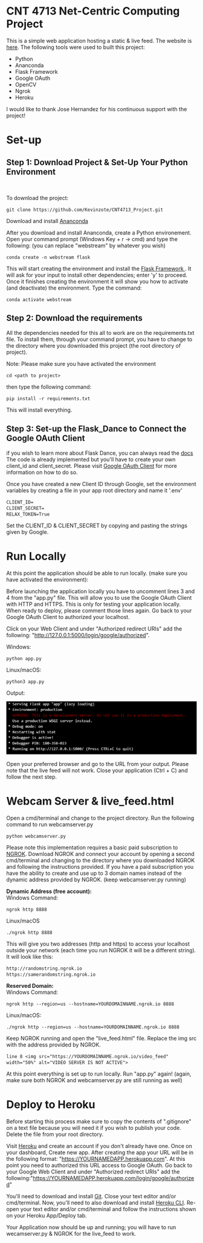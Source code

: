 #	CNT 4713 Net-Centric Computing Project

This is a simple web application hosting a static & live feed. The website is <a href="https://newappv.herokuapp.com">here</a>. The following tools were used to built this project:
<ul>
	<li>Python</li>
	<li>Ananconda</li>
	<li>Flask Framework</li>
	<li>Google OAuth</li>
	<li>OpenCV</li>
	<li>Ngrok</li>
	<li>Heroku</li>
</ul>

I would like to thank Jose Hernandez for his continuous support with the project!

#	Set-up

<h2>Step 1: Download Project & Set-Up Your Python Environment</h2>
<br>

To download the project:

```
git clone https://github.com/Kevinzote/CNT4713_Project.git
```

Download and install <a href="https://www.anaconda.com/">Ananconda</a>

After you download and install Ananconda, create a Python environement. Open your command prompt (Windows Key + r -> cmd)
and type the following: (you can replace "webstream" by whatever you wish)

```
conda create -n webstream flask
```

This will start creating the environment and install the <a href="https://flask-doc.readthedocs.io/en/latest/"> Flask Framework </a>.
It will ask for your input to install other dependencies; enter 'y' to proceed. Once it finishes creating the environment it will show
you how to activate (and deactivate) the environment. Type the command:

```
conda activate webstream
```

<h2>Step 2: Download the requirements</h2>

All the dependencies needed for this all to work are on the requirements.txt file. To install them, through your command prompt, you have to change to the directory
where you downloaded this project (the root directory of project).

Note: Please make sure you have activated the environment

```
cd <path to project>
```

then type the following command:

```
pip install -r requirements.txt
```

This will install everything.


<h2>Step 3: Set-up the Flask_Dance to Connect the Google OAuth Client</h2>

if you wish to learn more about Flask Dance, you can always read the <a href="https://flask-dance.readthedocs.io/en/latest/">docs</a>
<br>
The code is already implemented but you'll have to create your own client_id and client_secret. Please visit <a href="https://github.com/singingwolfboy/flask-dance-google">Google OAuth Client</a>
for more information on how to do so.

Once you have created a new Client ID through Google, set the environment variables by creating a file in your app root directory and name it '.env'

```
CLIENT_ID=
CLIENT_SECRET=
RELAX_TOKEN=True
```
Set the CLIENT_ID & CLIENT_SECRET by copying and pasting the strings given by Google.

# Run Locally

At this point the application should be able to run locally. (make sure you have activated the environment):

Before launching the application locally you have to uncomment lines 3 and 4 from the "app.py" file. This will allow you to use the Google OAuth Client with HTTP and HTTPS.
This is only for testing your application locally. When ready to deploy, please comment those lines again. Go back to your Google OAuth Client to authorized your localhost.

Click on your Web Client and under "Authorized redirect URIs" add the following: "http://127.0.0.1:5000/login/google/authorized".

Windows:
```
python app.py
```

Linux/macOS:
```
python3 app.py
```

Output:
<p align="center">
<img src="./static/outputexample.png" alt="Output Example" />
</p>

Open your preferred browser and go to the URL from your output. Please note that the live feed will not work. Close your application (Ctrl + C) and follow the next step.

# Webcam Server & live_feed.html

Open a cmd/terminal and change to the project directory. Run the following command to run webcamserver.py

```
python webcamserver.py
```
Please note this implementation requires a basic paid subscription to <a href="https://ngrok.com/">NGROK</a>. Download NGROK and connect your account by opening a second cmd/terminal
and changing to the directory where you downloaded NGROK and following the instructions provided. If you have a paid subscription you have the ability to create and use up to 3 domain names instead
of the dynamic address provided by NGROK. (keep webcamserver.py running)

<strong>Dynamic Address (free account):</strong>
<br>Windows Command:
```
ngrok http 8888
```
Linux/macOS
```
./ngrok http 8888
```
This will give you two addresses (http and https) to access your localhost outside your network (each time you run NGROK it will be a different string). It will look like this:

```
http://randomstring.ngrok.io
https://samerandomstring.ngrok.io
```

<strong>Reserved Domain:</strong>
<br>Windows Command:
```
ngrok http --region=us --hostname=YOURDOMAINNAME.ngrok.io 8888
```
Linux/macOS:
```
./ngrok http --region=us --hostname=YOURDOMAINNAME.ngrok.io 8888
```

Keep NGROK running and open the "live_feed.html" file. Replace the img src with the address provided by NGROK.
```
line 8 <img src="https://YOURDOMAINNAME.ngrok.io/video_feed" width="50%" alt="VIDEO SERVER IS NOT ACTIVE">
```

At this point everything is set up to run locally. Run "app.py" again! (again, make sure both NGROK and webcamserver.py are still running as well)

# Deploy to Heroku

Before starting this process make sure to copy the contents of ".gitignore" on a text file because you will need it if you wish to publish your code.
Delete the file from your root directory.

Visit <a href="https://id.heroku.com/login">Heroku</a> and create an account if you don't already have one. Once on your dashboard, Create new app.
After creating the app your URL will be in the following format: "https://YOURNAMEDAPP.herokuapp.com". At this point you need to authorized this URL access to Google OAuth.
Go back to your Google Web Client and under "Authorized redirect URIs" add the following:"https://YOURNAMEDAPP.herokuapp.com/login/google/authorized"

You'll need to download and install <a href="https://git-scm.com/downloads">Git</a>. Close your text editor and/or cmd/terminal. Now, you'll need to also download and install <a href="https://devcenter.heroku.com/articles/heroku-cli">Heroku CLI</a>. Re-open your text editor and/or cmd/terminal and follow the instructions shown on your Heroku App/Deploy tab.

Your Application now should be up and running; you will have to run wecamserver.py & NGROK for the live_feed to work.
